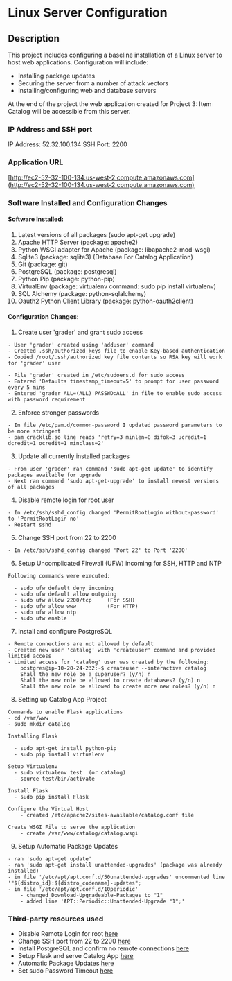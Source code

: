 # Linux Server Configuration

## Description

This project includes configuring a baseline installation of a Linux server to host web applications.  Configuration will include:

- Installing package updates
- Securing the server from a number of attack vectors
- Installing/configuring web and database servers

At the end of the project the web application created for Project 3: Item Catalog will be accessible from this server.

###  IP Address and SSH port

  IP Address: 52.32.100.134
  SSH Port: 2200

###  Application URL

  [http://ec2-52-32-100-134.us-west-2.compute.amazonaws.com](http://ec2-52-32-100-134.us-west-2.compute.amazonaws.com)

### Software Installed and Configuration Changes

#### Software Installed:

  1.  Latest versions of all packages (sudo apt-get upgrade)
  2.  Apache HTTP Server (package: apache2)
  3.  Python WSGI adapter for Apache  (package: libapache2-mod-wsgi)
  4.  Sqlite3 (package: sqlite3)  (Database For Catalog Application)
  5.  Git (package: git)
  6.  PostgreSQL (package: postgresql)
  7.  Python Pip (package: python-pip)
  8.  VirtualEnv (package: virtualenv  command: sudo pip install virtualenv)
  9.  SQL Alchemy (package: python-sqlalchemy)
  10. Oauth2 Python Client Library (package: python-oauth2client)
  
#### Configuration Changes:
    
  1. Create user 'grader' and grant sudo access

    - User 'grader' created using 'adduser' command
    - Created .ssh/authorized_keys file to enable Key-based authentication
    - Copied /root/.ssh/authorized key file contents so RSA key will work for 'grader' user
    
    - File 'grader' created in /etc/sudoers.d for sudo access
    - Entered 'Defaults timestamp_timeout=5' to prompt for user password every 5 mins    
    - Entered 'grader ALL=(ALL) PASSWD:ALL' in file to enable sudo access with password requirement

  2. Enforce stronger passwords
  
    - In file /etc/pam.d/common-password I updated password parameters to be more stringent
    - pam_cracklib.so line reads 'retry=3 minlen=8 difok=3 ucredit=1 dcredit=1 ocredit=1 minclass=2'
    
  3. Update all currently installed packages

    - From user 'grader' ran command 'sudo apt-get update' to identify packages available for upgrade
    - Next ran command 'sudo apt-get-upgrade' to install newest versions of all packages

  4.  Disable remote login for root user

    - In /etc/ssh/sshd_config changed 'PermitRootLogin without-password' to 'PermitRootLogin no'
    - Restart sshd  

  5. Change SSH port from 22 to 2200
  
    - In /etc/ssh/sshd_config changed 'Port 22' to Port '2200'

  6.  Setup Uncomplicated Firewall (UFW) incoming for SSH, HTTP and NTP
    
    Following commands were executed:
    
      - sudo ufw default deny incoming
      - sudo ufw default allow outgoing
      - sudo ufw allow 2200/tcp     (For SSH)
      - sudo ufw allow www          (For HTTP)
      - sudo ufw allow ntp
      - sudo ufw enable

  7.  Install and configure PostgreSQL
  
    - Remote connections are not allowed by default
    - Created new user 'catalog' with 'createuser' command and provided limited access
    - Limited access for 'catalog' user was created by the following:
        postgres@ip-10-20-24-232:~$ createuser --interactive catalog
        Shall the new role be a superuser? (y/n) n
        Shall the new role be allowed to create databases? (y/n) n
        Shall the new role be allowed to create more new roles? (y/n) n

  8. Setting up Catalog App Project
    
    Commands to enable Flask applications
    - cd /var/www
    - sudo mkdir catalog
    
    Installing Flask
      
      - sudo apt-get install python-pip
      - sudo pip install virtualenv
      
    Setup Virtualenv
      - sudo virtualenv test  (or catalog)
      - source test/bin/activate
    
    Install Flask
      - sudo pip install Flask

    Configure the Virtual Host
        - created /etc/apache2/sites-available/catalog.conf file
        
    Create WSGI File to serve the application
        - create /var/www/catalog/catalog.wsgi
        
  9. Setup Automatic Package Updates

    - ran 'sudo apt-get update'
    - ran 'sudo apt-get install unattended-upgrades' (package was already installed)
    - in file '/etc/apt/apt.conf.d/50unattended-upgrades' uncommented line '"${distro_id}:${distro_codename}-updates";
    - in file '/etc/apt/apt.conf.d/10periodic'
        - changed Download-Upgradeable-Packages to "1"
        - added line 'APT::Periodic::Unattended-Upgrade "1";'
        
        
### Third-party resources used

  - Disable Remote Login for root [here](http://askubuntu.com/questions/27559/how-do-i-disable-remote-ssh-login-as-root-from-a-server)
  - Change SSH port from 22 to 2200 [here](https://help.ubuntu.com/community/SSH/OpenSSH/InstallingConfiguringTesting)
  - Install PostgreSQL and confirm no remote connections [here](https://www.digitalocean.com/community/tutorials/how-to-secure-postgresql-on-an-ubuntu-vps)
  - Setup Flask and serve Catalog App [here](https://www.digitalocean.com/community/tutorials/how-to-deploy-a-flask-application-on-an-ubuntu-vps)
  - Automatic Package Updates [here](https://help.ubuntu.com/lts/serverguide/automatic-updates.html)
  - Set sudo Password Timeout [here](http://www.howtogeek.com/116757/8-ways-to-tweak-and-configure-sudo-on-ubuntu/)


